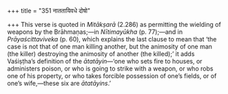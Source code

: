 +++
title = "351 नाततायिवधे दोषो"

+++
This verse is quoted in *Mitākṣarā* (2.286) as permitting the wielding
of weapons by the Brāhmaṇas;—in *Nītimayūkha* (p. 77);—and in
*Prāyaścittaviveka* (p. 60), which explains the last clause to mean that
‘the case is not that of one man killing another, but the animosity of
one man (the killer) destroying the animosity of another (the killed);’
it adds Vaśiṣṭha’s definition of the *ātatāyin*—‘one who sets fire to
houses, or administers poison, or who is going to strike with a weapon,
or who robs one of his property, or who takes forcible possession of
one’s fields, or of one’s wife,—these six are *ātatāyins*.’


